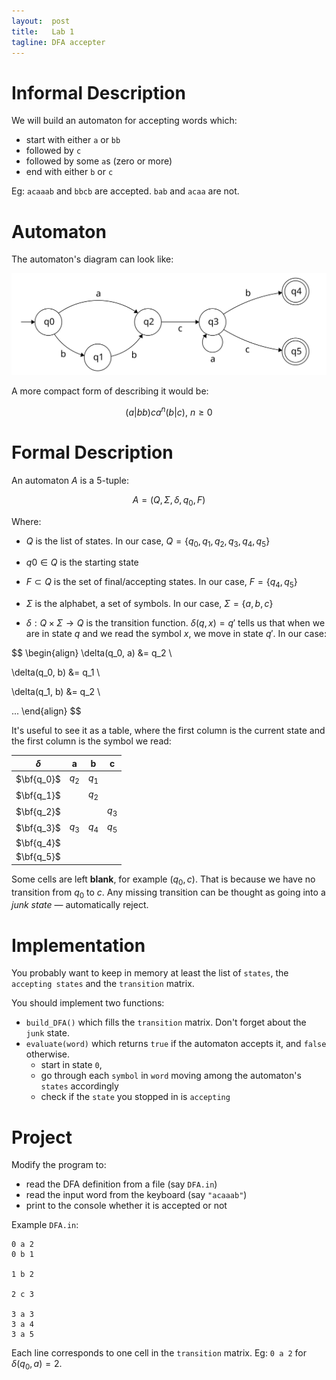 ```yaml
---
layout:  post
title:   Lab 1
tagline: DFA accepter
---
```


# Informal Description

We will build an automaton for accepting words which:

- start with either `a` or `bb`
- followed by `c`
- followed by some `a`s (zero or more)
- end with either `b` or `c`

Eg: `acaaab` and `bbcb` are accepted. `bab` and `acaa` are not.

# Automaton

The automaton's diagram can look like:

![DFA](assets/dfa.svg)

A more compact form of describing it would be:


$$
(a|bb)ca^n(b|c), \ n \ge 0
$$

# Formal Description

An automaton $A$ is a 5-tuple:


$$
A = (Q, \Sigma, \delta, q_0, F)
$$


Where:

- $Q$ is the list of states. In our case, $Q = \lbrace q_0, q_1, q_2, q_3, q_4, q_5 \rbrace$

- $q0 \in Q$ is the starting state

- $F \subset Q$ is the set of final/accepting states. In our case, $F = \lbrace q_4, q_5 \rbrace$

- $\Sigma$ is the alphabet, a set of symbols. In our case, $\Sigma = \lbrace a, b, c \rbrace$

- $\delta:Q \times \Sigma \rightarrow Q$ is the transition function. $\delta(q, x)=q'$ tells us that when we are in state $q$ and we read the symbol $x$, we move in state $q'$. In our case:


$$
\begin{align}
\delta(q_0, a) &= q_2 \\

\delta(q_0, b) &= q_1 \\

\delta(q_1, b) &= q_2 \\

...
\end{align}
$$

It's useful to see it as a table, where the first column is the current state and the first column is the symbol we read:

| $\delta$   | **a** | **b** | **c** |
| ---------- | :---: | :---: | :---: |
| $\bf{q_0}$ | $q_2$ | $q_1$ |       |
| $\bf{q_1}$ |       | $q_2$ |       |
| $\bf{q_2}$ |       |       | $q_3$ |
| $\bf{q_3}$ | $q_3$ | $q_4$ | $q_5$ |
| $\bf{q_4}$ |       |       |       |
| $\bf{q_5}$ |       |       |       |

Some cells are left **blank**, for example $(q_0, c)$. That is because we have no transition from $q_0$ to $c$. Any missing transition can be thought as going into a *junk state* — automatically reject.



# Implementation

You probably want to keep in memory at least the list of `states`, the `accepting states` and the `transition` matrix.

You should implement two functions:

- `build_DFA()` which fills the `transition` matrix. Don't forget about the `junk` state.
- `evaluate(word)` which returns `true` if the automaton accepts it, and `false` otherwise. 
  - start in state `0`,
  - go through each `symbol` in  `word` moving among the automaton's `states` accordingly
  - check if the `state` you stopped in is `accepting`



# Project

Modify the program to:

- read the DFA definition from a file (say `DFA.in`)
- read the input word from the keyboard (say `"acaaab"`)
- print to the console whether it is accepted or not

Example `DFA.in`:

```
0 a 2
0 b 1

1 b 2

2 c 3

3 a 3
3 a 4
3 a 5
```

Each line corresponds to one cell in the `transition` matrix. Eg: `0 a 2` for $\delta(q_0, a)=2$.